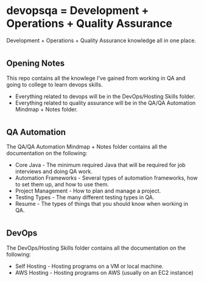 # devopsqa = Development + Operations + Quality Assurance
Development + Operations + Quality Assurance knowledge all in one place.

#
## Opening Notes
This repo contains all the knowlege I've gained from working in QA and going to college to learn devops skills. 

- Everything related to devops will be in the DevOps/Hosting Skills folder.
- Everything related to quality assurance will be in the QA/QA Automation Mindmap + Notes folder.

#
## QA Automation
The QA/QA Automation Mindmap + Notes folder contains all the documentation on the following:

- Core Java - The minimum required Java that will be required for job interviews and doing QA work.
- Automation Frameworks - Several types of automation frameworks, how to set them up, and how to use them.
- Project Management - How to plan and manage a project.
- Testing Types - The many different testing types in QA.
- Resume - The types of things that you should know when working in QA.

#
## DevOps
The DevOps/Hosting Skills folder contains all the documentation on the following:

- Self Hosting - Hosting programs on a VM or local machine.
- AWS Hosting - Hosting programs on AWS (usually on an EC2 instance)